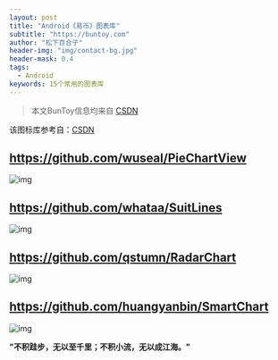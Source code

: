 ```yaml
---
layout: post
title: "Android《易币》图表库"
subtitle: "https://buntoy.com"
author: "松下百合子"
header-img: "img/contact-bg.jpg"
header-mask: 0.4
tags:
  - Android
keywords: 15个常用的图表库
---
```


> 本文BunToy信息均来自 [CSDN](https://blog.csdn.net/u014133119/article/details/80923327)

该图标库参考自：[CSDN](https://blog.csdn.net/u014133119/article/details/80923327)

## https://github.com/wuseal/PieChartView

![img](https://img-blog.csdn.net/20180705114130305?watermark/2/text/aHR0cHM6Ly9ibG9nLmNzZG4ubmV0L3UwMTQxMzMxMTk=/font/5a6L5L2T/fontsize/400/fill/I0JBQkFCMA==/dissolve/70)

## https://github.com/whataa/SuitLines

![img](https://camo.githubusercontent.com/71d6a94b78dcd43a1c16daf18a1185b31ea83a92/687474703a2f2f6e6f74652e796f7564616f2e636f6d2f7977732f6170692f706572736f6e616c2f66696c652f31304331464542383843354234334232384343463831363445454432414344333f6d6574686f643d646f776e6c6f61642673686172654b65793d3538353935396561623937396437343730343434343236643238656135636639)

## https://github.com/qstumn/RadarChart

![img](https://img-blog.csdn.net/20180705140828594?watermark/2/text/aHR0cHM6Ly9ibG9nLmNzZG4ubmV0L3UwMTQxMzMxMTk=/font/5a6L5L2T/fontsize/400/fill/I0JBQkFCMA==/dissolve/70)

## https://github.com/huangyanbin/SmartChart

![img](https://img-blog.csdn.net/20180705141045275?watermark/2/text/aHR0cHM6Ly9ibG9nLmNzZG4ubmV0L3UwMTQxMzMxMTk=/font/5a6L5L2T/fontsize/400/fill/I0JBQkFCMA==/dissolve/70)

  
**"不积跬步，无以至千里；不积小流，无以成江海。"**
